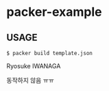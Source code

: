 packer-example
==============

## USAGE

    $ packer build template.json

Ryosuke IWANAGA


동작하지 않음 ㅠㅠ